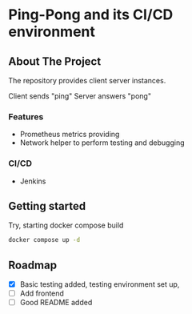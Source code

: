 # Ping-Pong and its CI/CD environment

## About The Project

The repository provides client server instances.

Client sends "ping"
Server answers "pong"

### Features

- Prometheus metrics providing
- Network helper to perform testing and debugging

### CI/CD

- Jenkins

## Getting started

Try, starting docker compose build

```bash
docker compose up -d
```

## Roadmap

- [x] Basic testing added, testing environment set up,
- [ ] Add frontend
- [ ] Good README added
